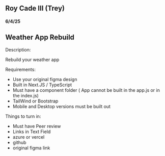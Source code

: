 ## Roy Cade III (Trey)

#### 6/4/25

## Weather App Rebuild
Description:

Rebuild your weather app


Requirements:

- Use your original figma design
- Built in Next.JS / TypeScript 
- Must have a component folder ( App cannot be built in the app.js or in the index.js)
- TailWind or Bootstrap
- Mobile and Desktop versions must be built out


Things to turn in:

- Must have Peer review
- Links in Text Field
- azure or vercel
- github
- original figma link
